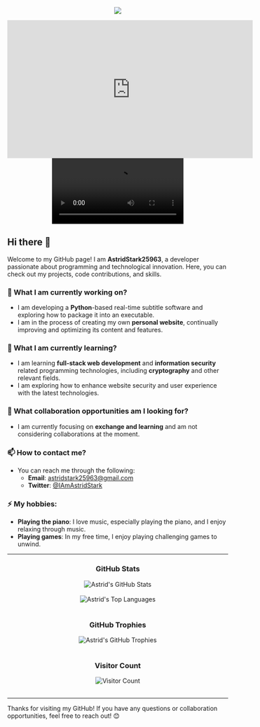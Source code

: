 <p align="center"> 
  <a href="https://1lya.com">
    <img src="https://cdn.jsdelivr.net/gh/AstridStark25963/ImageHosting@main/image/AstridStark.png">
  </a>
</p>

<p align="center">
  <a href="https://1lya.com">
    <iframe width="560" height="315" src="https://imagekit.io/player/embed/iamastrid/AstridStark.mov/ik-video.mp4?updatedAt=1739435233076&thumbnail=https%3A%2F%2Fik.imagekit.io%2Fiamastrid%2FAstridStark.mov%2Fik-video.mp4%2Fik-thumbnail.jpg%3FupdatedAt%3D1739435233076&updatedAt=1739435233076" title="ImageKit video player" frameBorder="0" allow="accelerometer; clipboard-write; encrypted-media; gyroscope; picture-in-picture; web-share; fullscreen"> </iframe>
    <video src="https://ik.imagekit.io/iamastrid/AstridStark.mov/ik-video.mp4?updatedAt=1739435233076">
  </a>
</p>

## Hi there 👋

Welcome to my GitHub page! I am **AstridStark25963**, a developer passionate about programming and technological innovation. Here, you can check out my projects, code contributions, and skills.

### 🔭 What I am currently working on?
- I am developing a **Python**-based real-time subtitle software and exploring how to package it into an executable.
- I am in the process of creating my own **personal website**, continually improving and optimizing its content and features.

### 🌱 What I am currently learning?
- I am learning **full-stack web development** and **information security** related programming technologies, including **cryptography** and other relevant fields.
- I am exploring how to enhance website security and user experience with the latest technologies.

### 👯 What collaboration opportunities am I looking for?
- I am currently focusing on **exchange and learning** and am not considering collaborations at the moment.

### 📫 How to contact me?
- You can reach me through the following:
  - **Email**: [astridstark25963@gmail.com](mailto:astridstark25963@gmail.com)
  - **Twitter**: [@IAmAstridStark](https://x.com/IAmAstridStark)

### ⚡ My hobbies:
- **Playing the piano**: I love music, especially playing the piano, and I enjoy relaxing through music.
- **Playing games**: In my free time, I enjoy playing challenging games to unwind.

---

<h3 align="center">GitHub Stats</h3>

<div align="center">
  <img src="https://github-readme-stats.vercel.app/api?username=AstridStark25963&show_icons=true&count_private=true&hide_border=false&theme=flat&no-bg=true" alt="Astrid's GitHub Stats"/>
</div>
</br>
<div align="center">
  <img src="https://github-readme-stats.vercel.app/api/top-langs/?username=AstridStark25963&layout=compact&hide_border=false&theme=flat&no-bg=true" alt="Astrid's Top Languages"/>
</div>
</br>

<h3 align="center">GitHub Trophies</h3>

<div align="center">
  <img src="https://github-profile-trophy.vercel.app/?username=AstridStark25963&theme=flat&column=4&row=2&margin-w=15&margin-h=15&no-frame=false&no-bg=true" alt="Astrid's GitHub Trophies"/>
</div>
</br>

<h3 align="center">Visitor Count</h3>

<div align="center">
  <img src="https://profile-counter.glitch.me/{AstridStark25963}/count.svg" alt="Visitor Count" />
</div>
</br>

---

Thanks for visiting my GitHub! If you have any questions or collaboration opportunities, feel free to reach out! 😊
